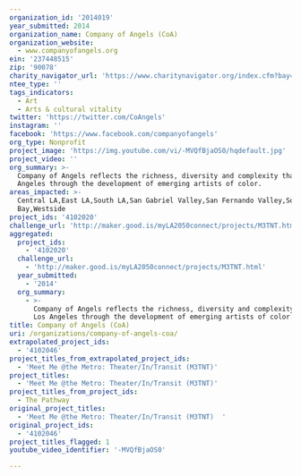 ```yaml
---
organization_id: '2014019'
year_submitted: 2014
organization_name: Company of Angels (CoA)
organization_website:
  - www.companyofangels.org
ein: '237448515'
zip: '90078'
charity_navigator_url: 'https://www.charitynavigator.org/index.cfm?bay=search.profile&ein=237448515'
ntee_type: ''
tags_indicators:
  - Art
  - Arts & cultural vitality
twitter: 'https://twitter.com/CoAngels'
instagram: ''
facebook: 'https://www.facebook.com/companyofangels'
org_type: Nonprofit
project_image: 'https://img.youtube.com/vi/-MVQfBjaOS0/hqdefault.jpg'
project_video: ''
org_summary: >-
  Company of Angels reflects the richness, diversity and complexity that is Los
  Angeles through the development of emerging artists of color.
areas_impacted: >-
  Central LA,East LA,South LA,San Gabriel Valley,San Fernando Valley,South
  Bay,Westside
project_ids: '4102020'
challenge_url: 'http://maker.good.is/myLA2050connect/projects/M3TNT.html'
aggregated:
  project_ids:
    - '4102020'
  challenge_url:
    - 'http://maker.good.is/myLA2050connect/projects/M3TNT.html'
  year_submitted:
    - '2014'
  org_summary:
    - >-
      Company of Angels reflects the richness, diversity and complexity that is
      Los Angeles through the development of emerging artists of color.
title: Company of Angels (CoA)
uri: /organizations/company-of-angels-coa/
extrapolated_project_ids:
  - '4102046'
project_titles_from_extrapolated_project_ids:
  - 'Meet Me @the Metro: Theater/In/Transit (M3TNT)'
project_titles:
  - 'Meet Me @the Metro: Theater/In/Transit (M3TNT)'
project_titles_from_project_ids:
  - The Pathway
original_project_titles:
  - 'Meet Me @the Metro: Theater/In/Transit (M3TNT)  '
original_project_ids:
  - '4102046'
project_titles_flagged: 1
youtube_video_identifier: '-MVQfBjaOS0'

---
```

